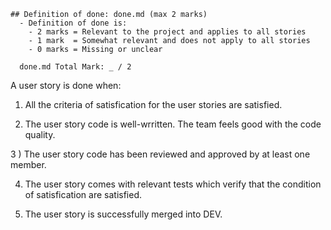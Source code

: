 ```
## Definition of done: done.md (max 2 marks)
  - Definition of done is: 
    - 2 marks = Relevant to the project and applies to all stories
    - 1 mark  = Somewhat relevant and does not apply to all stories
    - 0 marks = Missing or unclear

  done.md Total Mark: _ / 2
```



A user story is done when:

1) All the criteria of satisfication for the user stories are satisfied. 

2) The user story code is well-wrritten. The team feels good with the code quality.

3 ) The user story code has been reviewed and approved by at least one member.

4) The user story comes with relevant tests which verify that the condition of satisfication are satisfied. 

5) The user story is successfully merged into DEV.